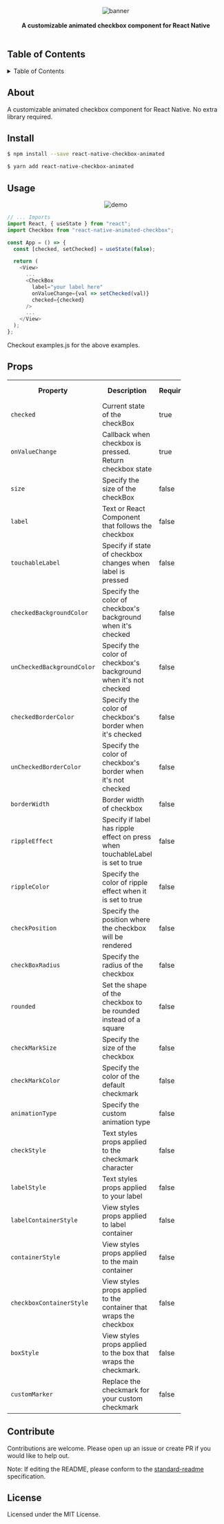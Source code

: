 <div align="center">
  <img src="./image.png" alt="banner"/>
</div>
<br>
<div align="center">
  <strong>A customizable animated checkbox component for React Native</strong>
</div>
<br>

<h2>Table of Contents</h2>
<details>
  <summary>Table of Contents</summary>
  <li><a href="#about">About</a></li>
  <li><a href="#install">Install</a></li>
  <li><a href="#usage">Usage</a></li>
  <li><a href="#props">Props</a></li>
  <li><a href="#contribute">Contribute</a></li>
  <li><a href="#license">License</a></li>
</details>

## About

A customizable animated checkbox component for React Native. No extra library required.

## Install

```sh
$ npm install --save react-native-checkbox-animated
```

```sh
$ yarn add react-native-checkbox-animated
```

## Usage

<div align="center">
  <img src="./checkbox.gif" alt="demo" />
</div>

```js
// ... Imports
import React, { useState } from "react";
import Checkbox from "react-native-animated-checkbox";

const App = () => {
  const [checked, setChecked] = useState(false);

  return (
    <View>
      ...
      <CheckBox
        label="your label here"
        onValueChange={val => setChecked(val)}
        checked={checked}
      />
      ...
    </View>
  );
};
```

Checkout examples.js for the above examples.

## Props

<table style="width:80%">
  <tr>
    <th>Property</th>
    <th>Description</th>
    <th>Required</th>
    <th>Type</th>
    <th>Default Value</th>
  </tr>
  <tr>
    <td><code>checked</code></td>
    <td>Current state of the checkBox</td>
    <td>true</td>
    <td>boolean</td>
    <td>false</td>
  </tr>
  <tr>
    <td><code>onValueChange</code></td>
    <td>Callback when checkbox is pressed. Return checkbox state</td>
    <td>true</td>
    <td>function => boolean</td>
    <td>-</td>
  </tr>
  <tr>
    <td><code>size</code></td>
    <td>Specify the size of the checkBox</td>
    <td>false</td>
    <td>number</td>
    <td>20</td>
  </tr>
  <tr>
    <td><code>label</code></td>
    <td>Text or React Component that follows the checkbox</td>
    <td>false</td>
    <td>string / React Component</td>
    <td>Your label here</td>
  </tr>
  <tr>
    <td><code>touchableLabel</code></td>
    <td>Specify if state of checkbox changes when label is pressed</td>
    <td>false</td>
    <td>boolean</td>
    <td>true</td>
  </tr>
  <tr>
    <td><code>checkedBackgroundColor</code></td>
    <td>Specify the color of checkbox's background when it's checked</td>
    <td>false</td>
    <td>string</td>
    <td>#22cdf0</td>
  </tr>
  <tr>
    <td><code>unCheckedBackgroundColor</code></td>
    <td>Specify the color of checkbox's background when it's not checked</td>
    <td>false</td>
    <td>string</td>
    <td>white</td>
  </tr>
  <tr>
    <td><code>checkedBorderColor</code></td>
    <td>Specify the color of checkbox's border when it's checked</td>
    <td>false</td>
    <td>string</td>
    <td>grey</td>
  </tr>
  <tr>
    <td><code>unCheckedBorderColor</code></td>
    <td>Specify the color of checkbox's border when it's not checked</td>
    <td>false</td>
    <td>string</td>
    <td>transparent</td>
  </tr>
  <tr>
    <td><code>borderWidth</code></td>
    <td>Border width of checkbox</td>
    <td>false</td>
    <td>number</td>
    <td>1</td>
  </tr>
  <tr>
    <td><code>rippleEffect</code></td>
    <td>Specify if label has ripple effect on press when touchableLabel is set to true</td>
    <td>false</td>
    <td>boolean</td>
    <td>true</td>
  </tr>
  <tr>
    <td><code>rippleColor</code></td>
    <td>Specify the color of ripple effect when it is set to true</td>
    <td>false</td>
    <td>string</td>
    <td>black</td>
  </tr>
  <tr>
    <td><code>checkPosition</code></td>
    <td>Specify the position where the checkbox will be rendered</td>
    <td>false</td>
    <td>enum('left' | 'right')</td>
    <td>left</td>
  </tr>
  <tr>
    <td><code>checkBoxRadius</code></td>
    <td>Specify the radius of the checkbox</td>
    <td>false</td>
    <td>number</td>
    <td>20% of size</td>
  </tr>
  <tr>
    <td><code>rounded</code></td>
    <td>Set the shape of the checkbox to be rounded instead of a square</td>
    <td>false</td>
    <td>boolean</td>
    <td>false</td>
  </tr>
  <tr>
    <td><code>checkMarkSize</code></td>
    <td>Specify the size of the checkbox</td>
    <td>false</td>
    <td>number</td>
    <td>15</td>
  </tr>
  <tr>
    <td><code>checkMarkColor</code></td>
    <td>Specify the color of the default checkmark</td>
    <td>false</td>
    <td>string</td>
    <td>black</td>
  </tr>
  <tr>
    <td><code>animationType</code></td>
    <td>Specify the custom animation type</td>
    <td>false</td>
    <td>enum('scale' | 'left' | 'reveal')</td>
    <td>scale</td>
  </tr>
  <tr>
    <td><code>checkStyle</code></td>
    <td>Text styles props applied to the checkmark character</td>
    <td>false</td>
    <td>TextStyle</td>
    <td>{}</td>
  </tr>
  <tr>
    <td><code>labelStyle</code></td>
    <td>Text styles props applied to your label</td>
    <td>false</td>
    <td>TextStyle</td>
    <td>{}</td>
  </tr>
  <tr>
    <td><code>labelContainerStyle</code></td>
    <td>View styles props applied to label container</td>
    <td>false</td>
    <td>ViewStyle</td>
    <td>{}</td>
  </tr>
  <tr>
    <td><code>containerStyle</code></td>
    <td>View styles props applied to the main container</td>
    <td>false</td>
    <td>ViewStyle</td>
    <td>{}</td>
  </tr>
  <tr>
    <td><code>checkboxContainerStyle</code></td>
    <td>View styles props applied to the container that wraps the checkbox</td>
    <td>false</td>
    <td>ViewStyle</td>
    <td>{ padding: 10 }</td>
  </tr>
  <tr>
    <td><code>boxStyle</code></td>
    <td>View styles props applied to the box that wraps the checkmark.</td>
    <td>false</td>
    <td>ViewStyle</td>
    <td>{}</td>
  </tr>
  <tr>
    <td><code>customMarker</code></td>
    <td>Replace the checkmark for your custom checkmark</td>
    <td>false</td>
    <td>ReactNode</td>
    <td>-</td>
  </tr>
</table>

## Contribute

Contributions are welcome. Please open up an issue or create PR if you would like to help out.

Note: If editing the README, please conform to the [standard-readme](https://github.com/RichardLitt/standard-readme) specification.

## License

Licensed under the MIT License.
